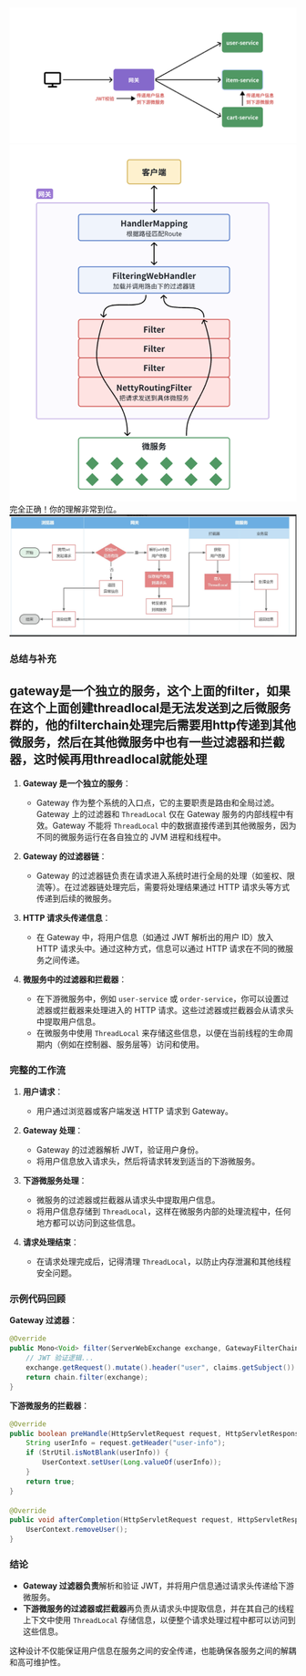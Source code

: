 ![img.png](img.png)
![img_1.png](img_1.png)
完全正确！你的理解非常到位。
![img_2.png](img_2.png)
### **总结与补充**
## gateway是一个独立的服务，这个上面的filter，如果在这个上面创建threadlocal是无法发送到之后微服务群的，他的filterchain处理完后需要用http传递到其他微服务，然后在其他微服务中也有一些过滤器和拦截器，这时候再用threadlocal就能处理
1. **Gateway 是一个独立的服务**：
    - Gateway 作为整个系统的入口点，它的主要职责是路由和全局过滤。Gateway 上的过滤器和 `ThreadLocal` 仅在 Gateway 服务的内部线程中有效。Gateway 不能将 `ThreadLocal` 中的数据直接传递到其他微服务，因为不同的微服务运行在各自独立的 JVM 进程和线程中。

2. **Gateway 的过滤器链**：
    - Gateway 的过滤器链负责在请求进入系统时进行全局的处理（如鉴权、限流等）。在过滤器链处理完后，需要将处理结果通过 HTTP 请求头等方式传递到后续的微服务。

3. **HTTP 请求头传递信息**：
    - 在 Gateway 中，将用户信息（如通过 JWT 解析出的用户 ID）放入 HTTP 请求头中。通过这种方式，信息可以通过 HTTP 请求在不同的微服务之间传递。

4. **微服务中的过滤器和拦截器**：
    - 在下游微服务中，例如 `user-service` 或 `order-service`，你可以设置过滤器或拦截器来处理进入的 HTTP 请求。这些过滤器或拦截器会从请求头中提取用户信息。
    - 在微服务中使用 `ThreadLocal` 来存储这些信息，以便在当前线程的生命周期内（例如在控制器、服务层等）访问和使用。

### **完整的工作流**

1. **用户请求**：
    - 用户通过浏览器或客户端发送 HTTP 请求到 Gateway。

2. **Gateway 处理**：
    - Gateway 的过滤器解析 JWT，验证用户身份。
    - 将用户信息放入请求头，然后将请求转发到适当的下游微服务。

3. **下游微服务处理**：
    - 微服务的过滤器或拦截器从请求头中提取用户信息。
    - 将用户信息存储到 `ThreadLocal`，这样在微服务内部的处理流程中，任何地方都可以访问到这些信息。

4. **请求处理结束**：
    - 在请求处理完成后，记得清理 `ThreadLocal`，以防止内存泄漏和其他线程安全问题。

### **示例代码回顾**

**Gateway 过滤器**：

```java
@Override
public Mono<Void> filter(ServerWebExchange exchange, GatewayFilterChain chain) {
    // JWT 验证逻辑...
    exchange.getRequest().mutate().header("user", claims.getSubject()).build();
    return chain.filter(exchange);
}
```

**下游微服务的拦截器**：

```java
@Override
public boolean preHandle(HttpServletRequest request, HttpServletResponse response, Object handler) throws Exception {
    String userInfo = request.getHeader("user-info");
    if (StrUtil.isNotBlank(userInfo)) {
        UserContext.setUser(Long.valueOf(userInfo));
    }
    return true;
}

@Override
public void afterCompletion(HttpServletRequest request, HttpServletResponse response, Object handler, Exception ex) throws Exception {
    UserContext.removeUser();
}
```

### **结论**

- **Gateway 过滤器负责**解析和验证 JWT，并将用户信息通过请求头传递给下游微服务。
- **下游微服务的过滤器或拦截器**再负责从请求头中提取信息，并在其自己的线程上下文中使用 `ThreadLocal` 存储信息，以便整个请求处理过程中都可以访问到这些信息。

这种设计不仅能保证用户信息在服务之间的安全传递，也能确保各服务之间的解耦和高可维护性。